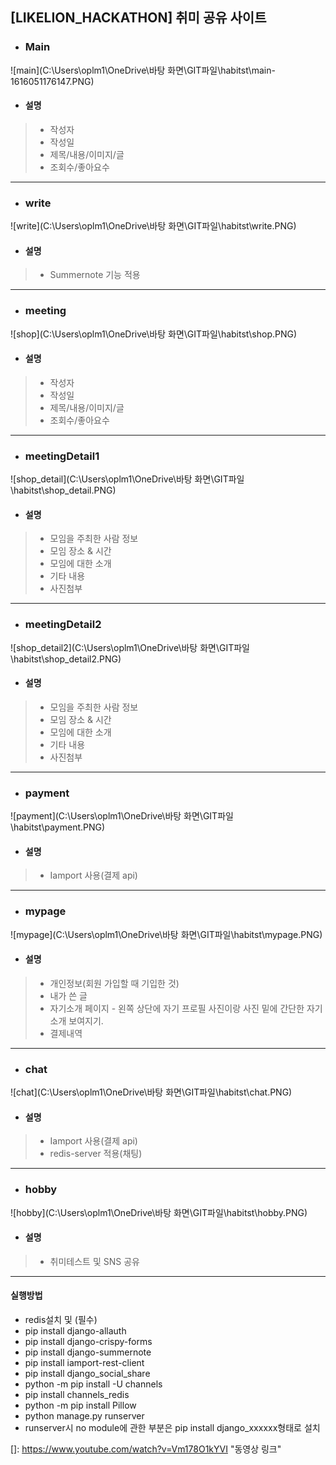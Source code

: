 ## [LIKELION_HACKATHON] 취미 공유 사이트

- ### Main

![main](C:\Users\oplm1\OneDrive\바탕 화면\GIT파일\habitst\main-1616051176147.PNG)

- ####  설명

> - 작성자
> - 작성일
> - 제목/내용/이미지/글
> - 조회수/좋아요수

------



- ### write

![write](C:\Users\oplm1\OneDrive\바탕 화면\GIT파일\habitst\write.PNG)

- #### 설명

> - Summernote 기능 적용

------



- ### meeting

![shop](C:\Users\oplm1\OneDrive\바탕 화면\GIT파일\habitst\shop.PNG)

- #### 설명

> - 작성자
> - 작성일
> - 제목/내용/이미지/글
> - 조회수/좋아요수

------



- ### meetingDetail1

![shop_detail](C:\Users\oplm1\OneDrive\바탕 화면\GIT파일\habitst\shop_detail.PNG)

- #### 설명

> - 모임을 주최한 사람 정보
> - 모임 장소 & 시간
> - 모임에 대한 소개
> - 기타 내용
> - 사진첨부

------



- ### meetingDetail2

![shop_detail2](C:\Users\oplm1\OneDrive\바탕 화면\GIT파일\habitst\shop_detail2.PNG)

- #### 설명

> - 모임을 주최한 사람 정보
> - 모임 장소 & 시간
> - 모임에 대한 소개
> - 기타 내용
> - 사진첨부

------



- ### payment

![payment](C:\Users\oplm1\OneDrive\바탕 화면\GIT파일\habitst\payment.PNG)

- #### 설명

> - Iamport 사용(결제 api)

------



- ### mypage

![mypage](C:\Users\oplm1\OneDrive\바탕 화면\GIT파일\habitst\mypage.PNG)

- #### 설명

> - 개인정보(회원 가입할 때 기입한 것)
> - 내가 쓴 글
> - 자기소개 페이지 - 왼쪽 상단에 자기 프로필 사진이랑 사진 밑에 간단한 자기소개 보여지기.
> - 결제내역

------



- ### chat

![chat](C:\Users\oplm1\OneDrive\바탕 화면\GIT파일\habitst\chat.PNG)

- #### 설명

> - Iamport 사용(결제 api)
> - redis-server 적용(채팅)

------



- ### hobby

![hobby](C:\Users\oplm1\OneDrive\바탕 화면\GIT파일\habitst\hobby.PNG)

- #### 설명

> - 취미테스트 및 SNS 공유

------



#### 실행방법

- redis설치 및 (필수)
- pip install django-allauth
- pip install django-crispy-forms
- pip install django-summernote
- pip install iamport-rest-client
- pip install django_social_share
- python -m pip install -U channels
- pip install channels_redis
- python -m pip install Pillow
- python manage.py runserver
- runserver시 no module에 관한 부분은 pip install django_xxxxxx형태로 설치

[]: https://www.youtube.com/watch?v=Vm178O1kYVI	"동영상 링크"